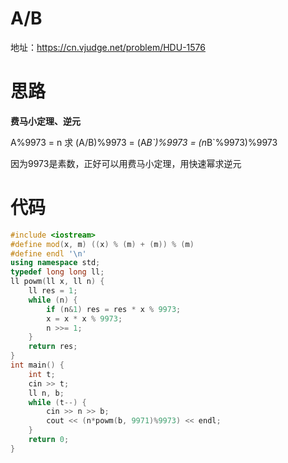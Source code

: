 # A/B

地址：https://cn.vjudge.net/problem/HDU-1576

# 思路

**费马小定理、逆元**

A%9973 = n 求 (A/B)%9973 = (A*B\`)%9973 = (n*B\`%9973)%9973

因为9973是素数，正好可以用费马小定理，用快速幂求逆元

# 代码

```cpp
#include <iostream>
#define mod(x, m) ((x) % (m) + (m)) % (m)
#define endl '\n'
using namespace std;
typedef long long ll;
ll powm(ll x, ll n) {
    ll res = 1;
    while (n) {
        if (n&1) res = res * x % 9973;
        x = x * x % 9973;
        n >>= 1;
    }
    return res;
}
int main() {
    int t;
    cin >> t;
    ll n, b;
    while (t--) {
        cin >> n >> b;
        cout << (n*powm(b, 9971)%9973) << endl;
    }
    return 0;
}
```